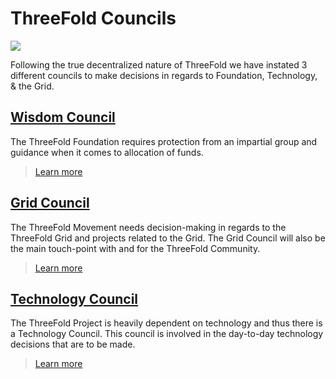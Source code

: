 # ThreeFold Councils

![](./img/wisdom_council.png)

Following the true decentralized nature of ThreeFold we have instated 3 different councils to make decisions in regards to Foundation, Technology, & the Grid.

## [Wisdom Council](wisdom_council.md)

The ThreeFold Foundation requires protection from an impartial group and guidance when it comes to allocation of funds.

> [Learn more](wisdom_council.md)

## [Grid Council](grid_council.md)

The ThreeFold Movement needs decision-making in regards to the ThreeFold Grid and projects related to the Grid. The Grid Council will also be the main touch-point with and for the ThreeFold Community.

> [Learn more](grid_council.md)

## [Technology Council](technology_council.md)

The ThreeFold Project is heavily dependent on technology and thus there is a Technology Council. This council is involved in the day-to-day technology decisions that are to be made.

> [Learn more](technology_council.md)
